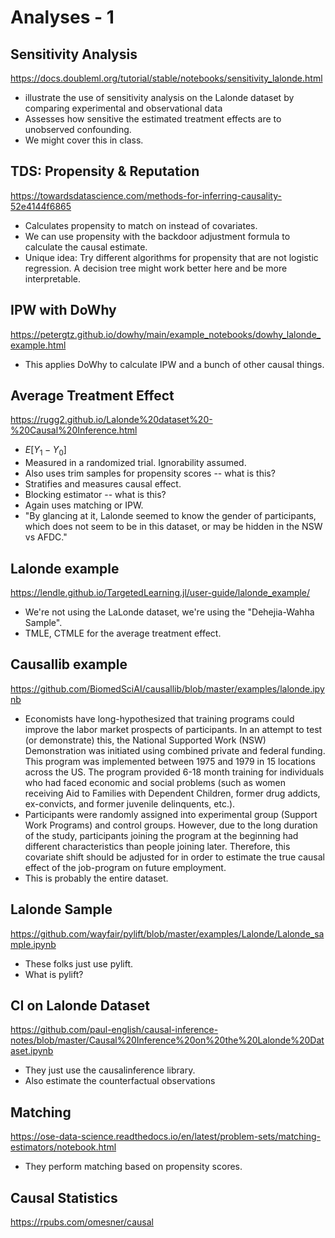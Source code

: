 # Analyses - 1

## Sensitivity Analysis

https://docs.doubleml.org/tutorial/stable/notebooks/sensitivity_lalonde.html

* illustrate the use of sensitivity analysis on the Lalonde dataset by comparing experimental and observational data
* Assesses how sensitive the estimated treatment effects are to unobserved confounding.
* We might cover this in class.

## TDS: Propensity & Reputation

https://towardsdatascience.com/methods-for-inferring-causality-52e4144f6865

* Calculates propensity to match on instead of covariates.
* We can use propensity with the backdoor adjustment formula to calculate the causal estimate.
* Unique idea: Try different algorithms for propensity that are not logistic regression. A decision tree might work better here and be more interpretable.

## IPW with DoWhy

https://petergtz.github.io/dowhy/main/example_notebooks/dowhy_lalonde_example.html

* This applies DoWhy to calculate IPW and a bunch of other causal things.

## Average Treatment Effect

https://rugg2.github.io/Lalonde%20dataset%20-%20Causal%20Inference.html

* $E[Y_1-Y_0]$
* Measured in a randomized trial. Ignorability assumed.
* Also uses trim samples for propensity scores -- what is this?
* Stratifies and measures causal effect.
* Blocking estimator -- what is this?
* Again uses matching or IPW.
* "By glancing at it, Lalonde seemed to know the gender of participants, which does not seem to be in this dataset, or may be hidden in the NSW vs AFDC."

## Lalonde example

https://lendle.github.io/TargetedLearning.jl/user-guide/lalonde_example/

* We're not using the LaLonde dataset, we're using the "Dehejia-Wahha Sample".
* TMLE, CTMLE for the average treatment effect.

## Causallib example

https://github.com/BiomedSciAI/causallib/blob/master/examples/lalonde.ipynb

* Economists have long-hypothesized that training programs could improve the labor market prospects of participants. In an attempt to test (or demonstrate) this, the National Supported Work (NSW) Demonstration was initiated using combined private and federal funding. This program was implemented between 1975 and 1979 in 15 locations across the US. The program provided 6-18 month training for individuals who had faced economic and social problems (such as women receiving Aid to Families with Dependent Children, former drug addicts, ex-convicts, and former juvenile delinquents, etc.).
* Participants were randomly assigned into experimental group (Support Work Programs) and control groups. However, due to the long duration of the study, participants joining the program at the beginning had different characteristics than people joining later.
Therefore, this covariate shift should be adjusted for in order to estimate the true causal effect of the job-program on future employment.
* This is probably the entire dataset.

## Lalonde Sample

https://github.com/wayfair/pylift/blob/master/examples/Lalonde/Lalonde_sample.ipynb

* These folks just use pylift.
* What is pylift?

## CI on Lalonde Dataset

https://github.com/paul-english/causal-inference-notes/blob/master/Causal%20Inference%20on%20the%20Lalonde%20Dataset.ipynb

* They just use the causalinference library.
* Also estimate the counterfactual observations

## Matching

https://ose-data-science.readthedocs.io/en/latest/problem-sets/matching-estimators/notebook.html

* They perform matching based on propensity scores.

## Causal Statistics

https://rpubs.com/omesner/causal

